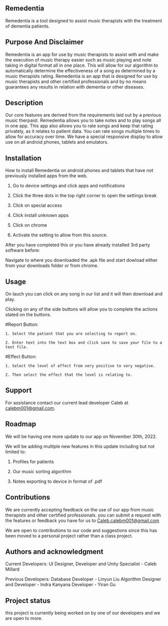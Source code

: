 ## Remedentia

Remedentia is a tool designed to assist music therapists with the treatment of dementia patients.

## Purpose And Disclaimer

Remedentia is an app for use by music therapists to assist with and make the execution of music therapy easier such as music playing and note taking in digital format all in one place. This will allow for our algorithm to automatically determine the effectiveness of a song as determined by a music therapists rating.
Remedentia is an app that is designed for use by music therapists and other certified professionals and by no means guarantees any results in relation with dementia or other diseases. 


## Description

Our core features are derived from the requirements laid out by a previous music therpaist.
Remedentia allows you to take notes and to play songs all in one app. This app also allows you to rate songs and keep that rating privately, as it relates to patient data. You can rate songs multiple times to allow for accuracy over time. We have a special responsive display to allow use on all android phones, tablets and emulators.


## Installation

How to install Remedentia on android phones and tablets that have not previously installed apps from the web.

1. Go to device settings and click apps and notifications

2. Click the three dots in the top right corner to open the settings break

3. Click on special access 

4. Click install unknown apps

5. Click on chrome

6. Activate the setting to allow from this source.

After you have completed this or you have already installed 3rd party software before:

Navigate to where you downloaded the .apk file and start dowload either from your downloads folder or from chrome.


## Usage

On lauch you can click on any song in our list and it will then download and play.

Clicking on any of the side buttons will allow you to complete the actions stated on the buttons.

#Report Button:

    1. Select the patient that you are selecting to report on.

    2. Enter text into the text box and click save to save your file to a text file.

#Effect Button:

    1. Select the level of effect from very positive to very negative.

    2. Then select the effect that the level is relating to.   

    
## Support

For assistance contact our current lead developer Caleb at calebm001@gmail.com.


## Roadmap

We will be having one more update to our app on November 30th, 2022.

We will be adding multiple new features in this update including but not limited to:

1. Profiles for patients

2. Our music sorting algorithm

3. Notes exporting to device in format of .pdf


## Contributions

We are currently accepting feedback on the use of our app from music therapists and other certified professionals. you can submit a request with the features or feedback you have for us to Caleb.calebm001@gmail.com

We are open to contributions to our code and suggestions since this has been moved to a personal project rather than a class project.


## Authors and acknowledgment
Current Developers:
UI Designer, Developer and Unity Specialist - Caleb Millard

Previous Developers:
Database Developer - Linyun Liu
Algorithm Designer and Developer - Indra Kanyana
Developer - Yiran Gu


## Project status

this project is currently being worked on by one of our developers and we are open to more.
